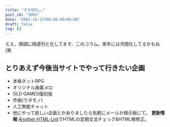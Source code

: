 ```yaml
---
title: "ネタ切れ……"
post_id: "3065"
date: "2002-10-11T00:00:00+09:00"
draft: false
tag: []
---
```



ええ、順調に隔週刊と化してます、このコラム。来年には月間化してるかもね(笑
## とりあえず今後当サイトでやって行きたい企画


  * 本格ネットRPG
  * オリジナル曲着メロ
  * OLD GAMES復刻版
  * 作曲(ウタモノ)
  * 人工無能チャット
  * 他にやって欲しい企画とかありましたら気軽にメールか掲示板にて。
**更新情報** [Another HTML-Lint](http://www.htmllint.net/html-lint/)でHTMLの定期文法チェック&HTML微修正。
